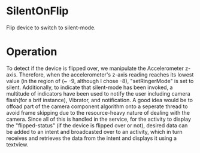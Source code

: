 # SilentOnFlip
Flip device to switch to silent-mode.

# Operation
To detect if the device is flipped over, we manipulate the Accelerometer z-axis.
Therefore, when the accelerometer's z-axis reading reaches its lowest value (in the region of (~ -9, although I chose -8), "setRingerMode" is set to silent.
Additionally, to indicate that silent-mode has been invoked, a multitude of indicators have been used to notify the user including camera flash(for a brif instance), Vibrator, and notification.
A good idea would be to offoad part of the camera component algorithm onto a seperate thread to avoid frame skipping due to the resource-heavy nature of dealing with the camera.
Since all of this is handled in the service, for the activity to display the "flipped-status" (if the device is flipped over or not), desired data can be added to an intent and broadcasted over to an activity, which in turn receives and retrieves the data from the intent and displays it using a textview.
